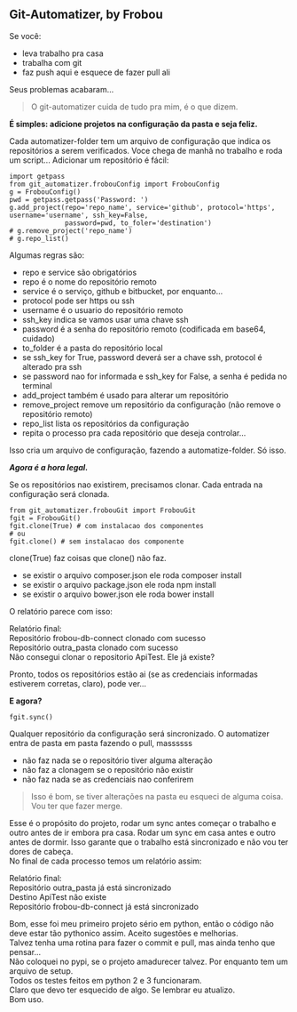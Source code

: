 ## Git-Automatizer, by Frobou
Se você:
 - leva trabalho pra casa
 - trabalha com git
 - faz push aqui e esquece de fazer pull ali

Seus problemas acabaram...
> O git-automatizer cuida de tudo pra mim, é o que dizem.

**É simples: adicione projetos na configuração da pasta e seja feliz.**

Cada automatizer-folder tem um arquivo de configuração que indica os repositórios a serem verificados. Voce chega de manhã no trabalho e roda um script...
Adicionar um repositório é fácil:

    import getpass
    from git_automatizer.frobouConfig import FrobouConfig
    g = FrobouConfig()
    pwd = getpass.getpass('Password: ')
    g.add_project(repo='repo_name', service='github', protocol='https', username='username', ssh_key=False,
                  password=pwd, to_foler='destination')
    # g.remove_project('repo_name')
    # g.repo_list()
Algumas regras são:

 - repo e service são obrigatórios
 - repo é o nome do repositório remoto
 - service é o serviço, github e bitbucket, por enquanto...
 - protocol pode ser https ou ssh
 - username é o usuario do repositório remoto
 - ssh_key indica se vamos usar uma chave ssh
 - password é a senha do repositório remoto (codificada em base64, cuidado)
 - to_folder é a pasta do repositório local
 - se ssh_key for True, password deverá ser a chave ssh, protocol é alterado pra ssh
 - se password nao for informada e ssh_key for False, a senha é pedida no terminal
 - add_project também é usado para alterar um repositório
 - remove_project remove um repositório da configuração (não remove o repositório remoto)
 - repo_list lista os repositórios da configuração
 - repita o processo pra cada repositório que deseja controlar...
 
Isso cria um arquivo de configuração, fazendo a automatize-folder. Só isso.

***Agora é a hora legal.***

Se os repositórios nao existirem, precisamos clonar. Cada entrada na configuração será clonada. 

    from git_automatizer.frobouGit import FrobouGit
    fgit = FrobouGit()
    fgit.clone(True) # com instalacao dos componentes
    # ou
    fgit.clone() # sem instalacao dos componente

clone(True) faz coisas que clone() não faz.

 - se existir o arquivo composer.json ele roda composer install
 - se existir o arquivo package.json ele roda npm install
 - se existir o arquivo bower.json ele roda bower install

O relatório parece com isso:

Relatório final:  
Repositório frobou-db-connect clonado com sucesso  
Repositório outra_pasta clonado com sucesso  
Não consegui clonar o repositorio ApiTest. Ele já existe?  

Pronto, todos os repositórios estão ai (se as credenciais informadas estiverem corretas, claro), pode ver...

**E agora?**

    fgit.sync()
    
Qualquer repositório da configuração será sincronizado. O automatizer entra de pasta em pasta fazendo o pull, massssss

 - não faz nada se o repositório tiver alguma alteração
 - não faz a clonagem se o repositório não existir
 - não faz nada se as credenciais nao conferirem

> Isso é bom, se tiver alterações na pasta eu esqueci de alguma coisa. Vou ter que fazer merge.

Esse é o propósito do projeto, rodar um sync antes começar o trabalho e outro antes de ir embora pra casa. Rodar um sync em casa antes e outro antes de dormir. Isso garante que o trabalho está sincronizado e não vou ter dores de cabeça.  
No final de cada processo temos um relatório assim:

Relatório final:  
Repositório outra_pasta já está sincronizado  
Destino ApiTest não existe  
Repositório frobou-db-connect já está sincronizado  

Bom, esse foi meu primeiro projeto sério em python, então o código não deve estar tão pythonico assim. Aceito sugestões e melhorias.  
Talvez tenha uma rotina para fazer o commit e pull, mas ainda tenho que pensar...  
Não coloquei no pypi, se o projeto amadurecer talvez. Por enquanto tem um arquivo de setup.  
Todos os testes feitos em python 2 e 3 funcionaram.  
Claro que devo ter esquecido de algo. Se lembrar eu atualizo.  
Bom uso.

